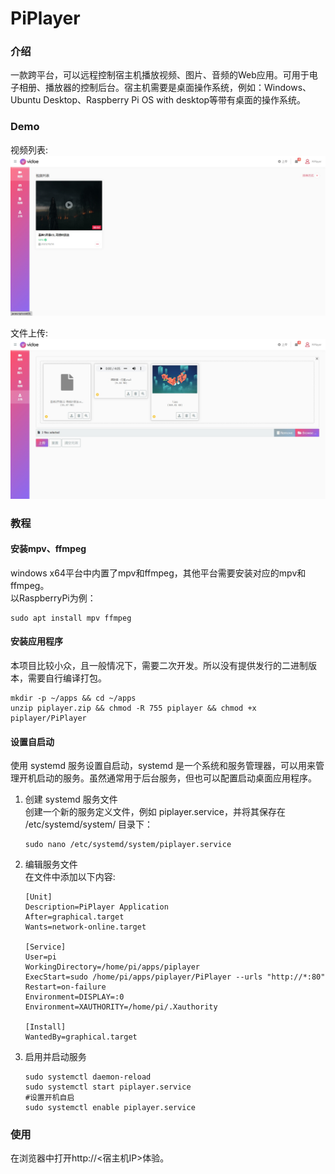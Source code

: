 # PiPlayer

### 介绍
一款跨平台，可以远程控制宿主机播放视频、图片、音频的Web应用。可用于电子相册、播放器的控制后台。宿主机需要是桌面操作系统，例如：Windows、Ubuntu Desktop、Raspberry Pi OS with desktop等带有桌面的操作系统。

### Demo
视频列表:  
![](https://raw.githubusercontent.com/withsalt/PiPlayer/main/docs/images/video.png)

文件上传:  
![](https://raw.githubusercontent.com/withsalt/PiPlayer/main/docs/images/upload.png)

### 教程
#### 安装mpv、ffmpeg
windows x64平台中内置了mpv和ffmpeg，其他平台需要安装对应的mpv和ffmpeg。  
以RaspberryPi为例：  
```shell
sudo apt install mpv ffmpeg
```

#### 安装应用程序
本项目比较小众，且一般情况下，需要二次开发。所以没有提供发行的二进制版本，需要自行编译打包。  

```
mkdir -p ~/apps && cd ~/apps
unzip piplayer.zip && chmod -R 755 piplayer && chmod +x piplayer/PiPlayer
```

#### 设置自启动
使用 systemd 服务设置自启动，systemd 是一个系统和服务管理器，可以用来管理开机启动的服务。虽然通常用于后台服务，但也可以配置启动桌面应用程序。  
1. 创建 systemd 服务文件  
   创建一个新的服务定义文件，例如 piplayer.service，并将其保存在 /etc/systemd/system/ 目录下：  
   ```
   sudo nano /etc/systemd/system/piplayer.service
   ```
2. 编辑服务文件  
   在文件中添加以下内容:  
   ```
   [Unit]
   Description=PiPlayer Application
   After=graphical.target
   Wants=network-online.target
   
   [Service]
   User=pi
   WorkingDirectory=/home/pi/apps/piplayer
   ExecStart=sudo /home/pi/apps/piplayer/PiPlayer --urls "http://*:80"
   Restart=on-failure
   Environment=DISPLAY=:0
   Environment=XAUTHORITY=/home/pi/.Xauthority
   
   [Install]
   WantedBy=graphical.target
   ```
3. 启用并启动服务  
   ```
   sudo systemctl daemon-reload
   sudo systemctl start piplayer.service
   #设置开机自启
   sudo systemctl enable piplayer.service
   ```


### 使用
在浏览器中打开http://<宿主机IP>体验。  
